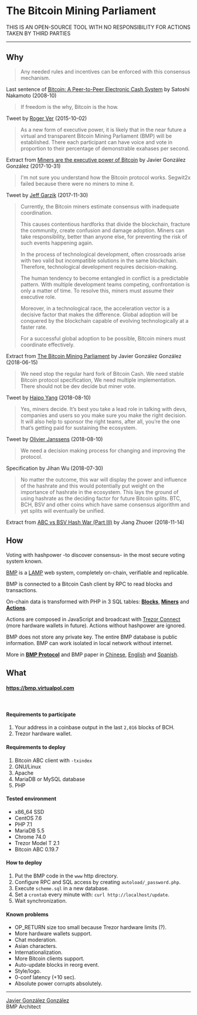 # The Bitcoin Mining Parliament

THIS IS AN OPEN-SOURCE TOOL WITH NO RESPONSIBILITY FOR ACTIONS TAKEN BY THIRD PARTIES

---

## Why

> Any needed rules and incentives can be enforced with this consensus mechanism.

Last sentence of [Bitcoin: A Peer-to-Peer Electronic Cash System](https://www.bitcoin.com/bitcoin.pdf) by Satoshi Nakamoto (2008-10)
<br />


> If freedom is the why,  Bitcoin is the how.

Tweet by [Roger Ver](https://twitter.com/rogerkver/status/649991677721972736) (2015-10-02)
<br />

> As a new form of executive power, it is likely that in the near future a virtual and transparent Bitcoin Mining Parliament (BMP) will be established. There each participant can have voice and vote in proportion to their percentage of demonstrable exahases per second.

Extract from [Miners are the executive power of Bitcoin](https://virtualpol.com/Miners_are_the_executive_power_of_Bitcoin_EN.pdf) by Javier González González (2017-10-31)
<br />

> I'm not sure you understand how the Bitcoin protocol works. Segwit2x failed because there were no miners to mine it.

Tweet by [Jeff Garzik](https://twitter.com/jgarzik/status/936172695485665280) (2017-11-30)
<br />

> Currently, the Bitcoin miners estimate consensus with inadequate coordination.
> 
> This causes contentious hardforks that divide the blockchain, fracture the community, create confusion and damage adoption. Miners can take responsibility, better than anyone else, for preventing the risk of such events happening again.
>
> In the process of technological development, often crossroads arise with two valid but incompatible solutions in the same blockchain. Therefore, technological development requires decision-making.
>
> The human tendency to become entangled in conflict is a predictable pattern. With multiple development teams competing, confrontation is only a matter of time. To resolve this, miners must assume their executive role.
>
> Moreover, in a technological race, the acceleration vector is a decisive factor that makes the difference. Global adoption will be conquered by the blockchain capable of evolving technologically at a faster rate.
>
> For a successful global adoption to be possible, Bitcoin miners must coordinate effectively.

Extract from [The Bitcoin Mining Parliament](https://virtualpol.com/BMP_EN.pdf) by Javier González González (2018-06-15)
<br />

> We need stop the regular hard fork of Bitcoin Cash. We need stable Bitcoin protocol specification, We need multiple implementation. There should not be dev decide but miner vote.

Tweet by [Haipo Yang](https://twitter.com/yhaiyang/status/1027914585607626752) (2018-08-10)
<br />

> Yes, miners decide. It’s best you take a lead role in talking with devs, companies and users so you make sure you make the right decision. It will also help to sponsor the right teams, after all, you’re the one that’s getting paid for sustaining the ecosystem.

Tweet by [Olivier Janssens](https://twitter.com/olivierjanss/status/1028016342379757569) (2018-08-10)
<br />


>We need a decision making process for changing and improving the protocol.

Specification by Jihan Wu (2018-07-30)
<br />


> No matter the outcome, this war will display the power and influence of the hashrate and this would potentially put weight on the importance of hashrate in the ecosystem. This lays the ground of using hashrate as the deciding factor for future Bitcoin splits. BTC, BCH, BSV and other coins which have same consensus algorithm and yet splits will eventually be unified.

Extract from [ABC vs BSV Hash War (Part III)](https://medium.com/@jiangzhuoer/abc-vs-bsv-hash-war-part-iii-the-war-of-the-hash-power-45fef8010467) by Jiang Zhuoer (2018-11-14)
<br />


## How

Voting with hashpower -to discover consensus- in the most secure voting system known.

[BMP](https://bmp.virtualpol.com) is a [LAMP](https://en.wikipedia.org/wiki/LAMP_(software_bundle)) web system, completely on-chain, verifiable and replicable.

BMP is connected to a Bitcoin Cash client by RPC to read blocks and transactions.

On-chain data is transformed with PHP in 3 SQL tables: **[Blocks](https://bmp.virtualpol.com/info/blocks)**, **[Miners](https://bmp.virtualpol.com/info/miners)** and **[Actions](https://bmp.virtualpol.com/info/actions)**.

Actions are composed in JavaScript and broadcast with [Trezor Connect](https://github.com/trezor/connect/blob/develop/docs/methods/composeTransaction.md) (more hardware wallets in future). 
Actions without hashpower are ignored.

BMP does not store any private key. The entire BMP database is public information. BMP can work isolated in local network without internet.

More in **[BMP Protocol](https://bmp.virtualpol.com/protocol)** and BMP paper in [Chinese](https://virtualpol.com/BMP_CN.pdf), [English](https://virtualpol.com/BMP_EN.pdf) and [Spanish](https://virtualpol.com/BMP_ES.pdf).


## What

#### https://bmp.virtualpol.com

<br />

#### Requirements to participate

1. Your address in a coinbase output in the last `2,016` blocks of BCH.
2. Trezor hardware wallet.

#### Requirements to deploy

1. Bitcoin ABC client with `-txindex`
2. GNU/Linux
3. Apache
4. MariaDB or MySQL database
5. PHP

#### Tested environment

* x86_64 SSD
* CentOS 7.6 
* PHP 7.1
* MariaDB 5.5
* Chrome 74.0
* Trezor Model T 2.1
* Bitcoin ABC 0.19.7

#### How to deploy

1. Put the BMP code in the `www` http directory.
2. Configure RPC and SQL access by creating `autoload/_password.php`.
3. Execute `scheme.sql` in a new database.
4. Set a `crontab` every minute with: `curl http://localhost/update`.
5. Wait synchronization.

#### Known problems

* OP_RETURN size too small because Trezor hardware limits (?).
* More hardware wallets support.
* Chat moderation.
* Asian characters.
* Internationalization.
* More Bitcoin clients support.
* Auto-update blocks in reorg event.
* Style/logo.
* 0-conf latency (+10 sec).
* Absolute power corrupts absolutely.

---

[Javier González González](https://www.linkedin.com/in/javiergonzalezgonzalez/)<br />BMP Architect
